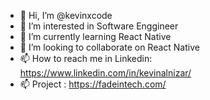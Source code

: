 - 👋 Hi, I’m @kevinxcode
- 👀 I’m interested in Software Enggineer 
- 🌱 I’m currently learning React Native
- 💞️ I’m looking to collaborate on React Native
- 📫 How to reach me in Linkedin: https://www.linkedin.com/in/kevinalnizar/ 
- 📫 Project : https://fadeintech.com/

<!---
kevinxcode/kevinxcode is a ✨ special ✨ repository because its `README.md` (this file) appears on your GitHub profile.
You can click the Preview link to take a look at your changes.
--->
